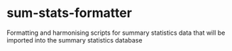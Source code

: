 # sum-stats-formatter
Formatting and harmonising scripts for summary statistics data that will be imported into the summary statistics database 
